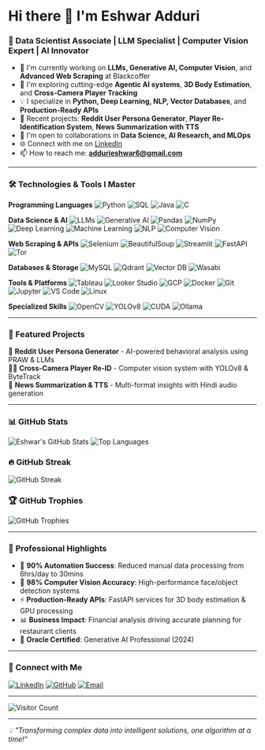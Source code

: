 # Hi there 👋 I'm Eshwar Adduri

### 🚀 Data Scientist Associate | LLM Specialist | Computer Vision Expert | AI Innovator

- 🔭 I'm currently working on **LLMs, Generative AI, Computer Vision**, and **Advanced Web Scraping** at Blackcoffer
- 🌱 I'm exploring cutting-edge **Agentic AI systems**, **3D Body Estimation**, and **Cross-Camera Player Tracking**
- 💡 I specialize in **Python, Deep Learning, NLP, Vector Databases**, and **Production-Ready APIs**
- 🎯 Recent projects: **Reddit User Persona Generator**, **Player Re-Identification System**, **News Summarization with TTS**
- 🤝 I'm open to collaborations in **Data Science, AI Research, and MLOps**
- 🌐 Connect with me on [LinkedIn](https://linkedin.com/in/eshwaradduri)
- 📫 How to reach me: **addurieshwar6@gmail.com**

---

### 🛠️ Technologies & Tools I Master

**Programming Languages**
![Python](https://img.shields.io/badge/Python-3776AB?style=for-the-badge&logo=python&logoColor=white)
![SQL](https://img.shields.io/badge/SQL-4479A1?style=for-the-badge&logo=mysql&logoColor=white)
![Java](https://img.shields.io/badge/Java-ED8B00?style=for-the-badge&logo=openjdk&logoColor=white)
![C](https://img.shields.io/badge/C-00599C?style=for-the-badge&logo=c&logoColor=white)

**Data Science & AI**
![LLMs](https://img.shields.io/badge/LLMs-FF6F00?style=for-the-badge)
![Generative AI](https://img.shields.io/badge/Generative%20AI-4285F4?style=for-the-badge)
![Pandas](https://img.shields.io/badge/Pandas-150458?style=for-the-badge&logo=pandas&logoColor=white)
![NumPy](https://img.shields.io/badge/Numpy-013243?style=for-the-badge&logo=numpy&logoColor=white)
![Deep Learning](https://img.shields.io/badge/Deep%20Learning-673ab7?style=for-the-badge)
![Machine Learning](https://img.shields.io/badge/Machine%20Learning-FF6F00?style=for-the-badge)
![NLP](https://img.shields.io/badge/NLP-purple?style=for-the-badge)
![Computer Vision](https://img.shields.io/badge/Computer%20Vision-darkblue?style=for-the-badge)

**Web Scraping & APIs**
![Selenium](https://img.shields.io/badge/Selenium-43B02A?style=for-the-badge&logo=selenium&logoColor=white)
![BeautifulSoup](https://img.shields.io/badge/BeautifulSoup-3776AB?style=for-the-badge)
![Streamlit](https://img.shields.io/badge/Streamlit-FF4B4B?style=for-the-badge&logo=streamlit&logoColor=white)
![FastAPI](https://img.shields.io/badge/FastAPI-009688?style=for-the-badge&logo=fastapi&logoColor=white)
![Tor](https://img.shields.io/badge/Tor-7D4698?style=for-the-badge&logo=tor&logoColor=white)

**Databases & Storage**
![MySQL](https://img.shields.io/badge/MySQL-00000F?style=for-the-badge&logo=mysql&logoColor=white)
![Qdrant](https://img.shields.io/badge/Qdrant-FF6B6B?style=for-the-badge)
![Vector DB](https://img.shields.io/badge/Vector%20DB-4CAF50?style=for-the-badge)
![Wasabi](https://img.shields.io/badge/Wasabi-00A86B?style=for-the-badge)

**Tools & Platforms**
![Tableau](https://img.shields.io/badge/Tableau-E97627?style=for-the-badge&logo=tableau&logoColor=white)
![Looker Studio](https://img.shields.io/badge/Looker%20Studio-4285F4?style=for-the-badge)
![GCP](https://img.shields.io/badge/Google%20Cloud-4285F4?style=for-the-badge&logo=google-cloud&logoColor=white)
![Docker](https://img.shields.io/badge/Docker-0db7ed?style=for-the-badge&logo=docker&logoColor=white)
![Git](https://img.shields.io/badge/Git-F05033?style=for-the-badge&logo=git&logoColor=white)
![Jupyter](https://img.shields.io/badge/Jupyter-F37626?style=for-the-badge&logo=jupyter&logoColor=white)
![VS Code](https://img.shields.io/badge/VS%20Code-0078d4?style=for-the-badge&logo=visual-studio-code&logoColor=white)
![Linux](https://img.shields.io/badge/Linux-FCC624?style=for-the-badge&logo=linux&logoColor=black)

**Specialized Skills**
![OpenCV](https://img.shields.io/badge/OpenCV-27338e?style=for-the-badge&logo=opencv&logoColor=white)
![YOLOv8](https://img.shields.io/badge/YOLOv8-00FFFF?style=for-the-badge)
![CUDA](https://img.shields.io/badge/CUDA-76B900?style=for-the-badge&logo=nvidia&logoColor=white)
![Ollama](https://img.shields.io/badge/Ollama-000000?style=for-the-badge)

---

### 🎯 Featured Projects

🧠 **Reddit User Persona Generator** - AI-powered behavioral analysis using PRAW & LLMs  
🏃‍♂️ **Cross-Camera Player Re-ID** - Computer vision system with YOLOv8 & ByteTrack  
📰 **News Summarization & TTS** - Multi-format insights with Hindi audio generation

---

### 📊 GitHub Stats

![Eshwar's GitHub Stats](https://github-readme-stats.vercel.app/api?username=EshwarAdduri&show_icons=true&theme=radical)
![Top Languages](https://github-readme-stats.vercel.app/api/top-langs/?username=EshwarAdduri&layout=compact&theme=radical)

### 🔥 GitHub Streak

![GitHub Streak](https://github-readme-streak-stats.herokuapp.com/?user=EshwarAdduri&theme=radical&hide_border=false)

### 🏆 GitHub Trophies

![GitHub Trophies](https://github-profile-trophy.vercel.app/?username=EshwarAdduri&theme=radical&no-frame=false&no-bg=true&margin-w=4)

---

### 🌟 Professional Highlights

- 🚀 **90% Automation Success**: Reduced manual data processing from 6hrs/day to 30mins
- 🎯 **98% Computer Vision Accuracy**: High-performance face/object detection systems
- ⚡ **Production-Ready APIs**: FastAPI services for 3D body estimation & GPU processing
- 📊 **Business Impact**: Financial analysis driving accurate planning for restaurant clients
- 🏅 **Oracle Certified**: Generative AI Professional (2024)

---

### 🔗 Connect with Me

[![LinkedIn](https://img.shields.io/badge/LinkedIn-0077B5?style=for-the-badge&logo=linkedin&logoColor=white)](https://linkedin.com/in/eshwaradduri)
[![GitHub](https://img.shields.io/badge/GitHub-100000?style=for-the-badge&logo=github&logoColor=white)](https://github.com/EshwarAdduri)
[![Email](https://img.shields.io/badge/Email-D14836?style=for-the-badge&logo=gmail&logoColor=white)](mailto:addurieshwar6@gmail.com)

---

![Visitor Count](https://visitcount.itsvg.in/api?id=EshwarAdduri&icon=0&color=0)

---

_💡 "Transforming complex data into intelligent solutions, one algorithm at a time!"_
